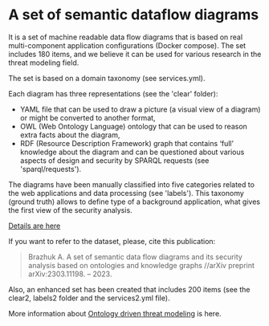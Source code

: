 
# A set of semantic dataflow diagrams

It is a set of machine readable data flow diagrams that is based on real multi-component application configurations (Docker compose).
The set includes 180 items, and we believe it can be used for various research in the threat modeling field.

The set is based on a domain taxonomy (see services.yml). 

Each diagram has three representations (see the 'clear' folder):
* YAML file that can be used to draw a picture (a visual view of a diagram) or might be converted to another format, 
* OWL (Web Ontology Language) ontology that can be used to reason extra facts about the diagram, 
* RDF (Resource Description Framework) graph that contains ‘full’ knowledge about the diagram and can be questioned about various aspects of design and security by SPARQL requests (see 'sparql/requests').

The diagrams have been manually classified into five categories related to the web applications and data processing (see 'labels').
This taxonomy (ground truth) allows to define type of a background application, what gives the first view of the security analysis.

[Details are here](https://www.researchgate.net/profile/Andrei-Brazhuk/publication/369386220_A_set_of_semantic_data_flow_diagrams_and_its_security_analysis_based_on_ontologies_and_knowledge_graphs/links/6419cb9366f8522c38c20e98/A-set-of-semantic-data-flow-diagrams-and-its-security-analysis-based-on-ontologies-and-knowledge-graphs.pdf)

If you want to refer to the dataset, please, cite this publication:
>Brazhuk A. A set of semantic data flow diagrams and its security analysis based on ontologies and knowledge graphs //arXiv preprint arXiv:2303.11198. – 2023.

Also, an enhanced set has been created that includes 200 items (see the clear2, labels2 folder and the services2.yml file). 

Моre information about [Ontology driven threat modeling](https://github.com/nets4geeks/OdTM) is here.
